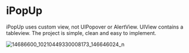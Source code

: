 # iPopUp
iPopUp uses custom view, not UIPopover or AlertView. UIView contains a tableview. The project is simple, clean and easy to implement.

![14686600_10210449330008173_146646024_n](https://cloud.githubusercontent.com/assets/20968986/19390139/769c11fa-922f-11e6-98eb-fc98fd40d058.gif)
